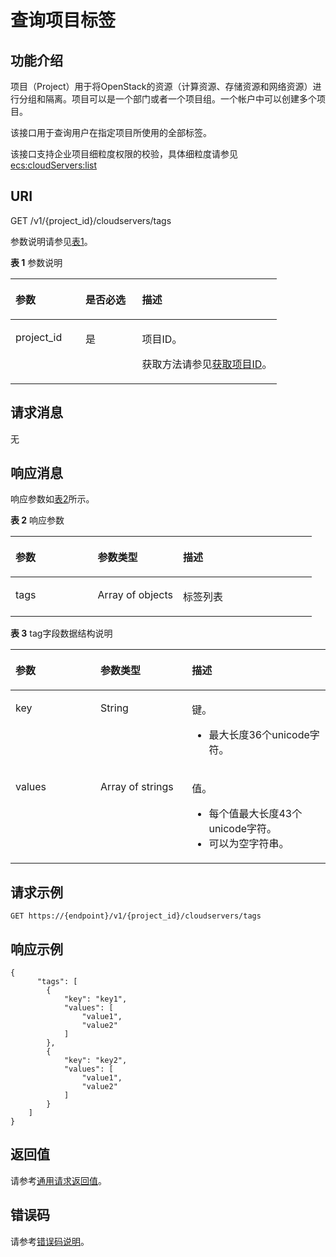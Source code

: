 # 查询项目标签<a name="ZH-CN_TOPIC_0167811966"></a>

## 功能介绍<a name="zh-cn_topic_0102606094_section192222559445"></a>

项目（Project）用于将OpenStack的资源（计算资源、存储资源和网络资源）进行分组和隔离。项目可以是一个部门或者一个项目组。一个帐户中可以创建多个项目。

该接口用于查询用户在指定项目所使用的全部标签。

该接口支持企业项目细粒度权限的校验，具体细粒度请参见  [ecs:cloudServers:list](标签管理（API授权）.md)

## URI<a name="zh-cn_topic_0102606094_section222245513448"></a>

GET /v1/\{project\_id\}/cloudservers/tags

参数说明请参见[表1](#zh-cn_topic_0102606094_table144382516421)。

**表 1**  参数说明

<a name="zh-cn_topic_0102606094_table144382516421"></a>
<table><thead align="left"><tr id="zh-cn_topic_0102606094_row134312517423"><th class="cellrowborder" valign="top" width="26.25%" id="mcps1.2.4.1.1"><p id="zh-cn_topic_0102606094_p7707213"><a name="zh-cn_topic_0102606094_p7707213"></a><a name="zh-cn_topic_0102606094_p7707213"></a>参数</p>
</th>
<th class="cellrowborder" valign="top" width="21.25%" id="mcps1.2.4.1.2"><p id="zh-cn_topic_0102606094_p20304554"><a name="zh-cn_topic_0102606094_p20304554"></a><a name="zh-cn_topic_0102606094_p20304554"></a>是否必选</p>
</th>
<th class="cellrowborder" valign="top" width="52.5%" id="mcps1.2.4.1.3"><p id="zh-cn_topic_0102606094_p34056167"><a name="zh-cn_topic_0102606094_p34056167"></a><a name="zh-cn_topic_0102606094_p34056167"></a>描述</p>
</th>
</tr>
</thead>
<tbody><tr id="zh-cn_topic_0102606094_row259142515428"><td class="cellrowborder" valign="top" width="26.25%" headers="mcps1.2.4.1.1 "><p id="zh-cn_topic_0102606094_p1859102519426"><a name="zh-cn_topic_0102606094_p1859102519426"></a><a name="zh-cn_topic_0102606094_p1859102519426"></a>project_id</p>
</td>
<td class="cellrowborder" valign="top" width="21.25%" headers="mcps1.2.4.1.2 "><p id="zh-cn_topic_0102606094_p135962520420"><a name="zh-cn_topic_0102606094_p135962520420"></a><a name="zh-cn_topic_0102606094_p135962520420"></a>是</p>
</td>
<td class="cellrowborder" valign="top" width="52.5%" headers="mcps1.2.4.1.3 "><p id="zh-cn_topic_0102606094_p37593705"><a name="zh-cn_topic_0102606094_p37593705"></a><a name="zh-cn_topic_0102606094_p37593705"></a>项目ID。</p>
<p id="zh-cn_topic_0102606094_p1180512217438"><a name="zh-cn_topic_0102606094_p1180512217438"></a><a name="zh-cn_topic_0102606094_p1180512217438"></a>获取方法请参见<a href="获取项目ID.md">获取项目ID</a>。</p>
</td>
</tr>
</tbody>
</table>

## 请求消息<a name="zh-cn_topic_0102606094_section625475584419"></a>

无

## 响应消息<a name="zh-cn_topic_0102606094_section1825415515447"></a>

响应参数如[表2](#zh-cn_topic_0102606094_table725495518449)所示。

**表 2**  响应参数

<a name="zh-cn_topic_0102606094_table725495518449"></a>
<table><thead align="left"><tr id="zh-cn_topic_0102606094_row3363185511442"><th class="cellrowborder" valign="top" width="27.272727272727277%" id="mcps1.2.4.1.1"><p id="zh-cn_topic_0102606094_p15806308"><a name="zh-cn_topic_0102606094_p15806308"></a><a name="zh-cn_topic_0102606094_p15806308"></a>参数</p>
</th>
<th class="cellrowborder" valign="top" width="28.282828282828287%" id="mcps1.2.4.1.2"><p id="zh-cn_topic_0102606094_p21995508"><a name="zh-cn_topic_0102606094_p21995508"></a><a name="zh-cn_topic_0102606094_p21995508"></a>参数类型</p>
</th>
<th class="cellrowborder" valign="top" width="44.44444444444445%" id="mcps1.2.4.1.3"><p id="zh-cn_topic_0102606094_p36805753"><a name="zh-cn_topic_0102606094_p36805753"></a><a name="zh-cn_topic_0102606094_p36805753"></a>描述</p>
</th>
</tr>
</thead>
<tbody><tr id="zh-cn_topic_0102606094_row4363105574411"><td class="cellrowborder" valign="top" width="27.272727272727277%" headers="mcps1.2.4.1.1 "><p id="zh-cn_topic_0102606094_p73639556446"><a name="zh-cn_topic_0102606094_p73639556446"></a><a name="zh-cn_topic_0102606094_p73639556446"></a>tags</p>
</td>
<td class="cellrowborder" valign="top" width="28.282828282828287%" headers="mcps1.2.4.1.2 "><p id="zh-cn_topic_0102606094_p103634552442"><a name="zh-cn_topic_0102606094_p103634552442"></a><a name="zh-cn_topic_0102606094_p103634552442"></a>Array of objects</p>
</td>
<td class="cellrowborder" valign="top" width="44.44444444444445%" headers="mcps1.2.4.1.3 "><p id="zh-cn_topic_0102606094_p53631955194415"><a name="zh-cn_topic_0102606094_p53631955194415"></a><a name="zh-cn_topic_0102606094_p53631955194415"></a>标签列表</p>
</td>
</tr>
</tbody>
</table>

**表 3**  tag字段数据结构说明

<a name="zh-cn_topic_0102606094_table207611141174713"></a>
<table><thead align="left"><tr id="zh-cn_topic_0102606094_row157616415478"><th class="cellrowborder" valign="top" width="27%" id="mcps1.2.4.1.1"><p id="zh-cn_topic_0102606094_p1990563433715"><a name="zh-cn_topic_0102606094_p1990563433715"></a><a name="zh-cn_topic_0102606094_p1990563433715"></a>参数</p>
</th>
<th class="cellrowborder" valign="top" width="28.999999999999996%" id="mcps1.2.4.1.2"><p id="zh-cn_topic_0102606094_p11905734183715"><a name="zh-cn_topic_0102606094_p11905734183715"></a><a name="zh-cn_topic_0102606094_p11905734183715"></a>参数类型</p>
</th>
<th class="cellrowborder" valign="top" width="44%" id="mcps1.2.4.1.3"><p id="zh-cn_topic_0102606094_p169051234153715"><a name="zh-cn_topic_0102606094_p169051234153715"></a><a name="zh-cn_topic_0102606094_p169051234153715"></a>描述</p>
</th>
</tr>
</thead>
<tbody><tr id="zh-cn_topic_0102606094_row1476124114474"><td class="cellrowborder" valign="top" width="27%" headers="mcps1.2.4.1.1 "><p id="zh-cn_topic_0102606094_p1048131744810"><a name="zh-cn_topic_0102606094_p1048131744810"></a><a name="zh-cn_topic_0102606094_p1048131744810"></a>key</p>
</td>
<td class="cellrowborder" valign="top" width="28.999999999999996%" headers="mcps1.2.4.1.2 "><p id="zh-cn_topic_0102606094_p5481171719487"><a name="zh-cn_topic_0102606094_p5481171719487"></a><a name="zh-cn_topic_0102606094_p5481171719487"></a>String</p>
</td>
<td class="cellrowborder" valign="top" width="44%" headers="mcps1.2.4.1.3 "><p id="zh-cn_topic_0102606094_p6894311152216"><a name="zh-cn_topic_0102606094_p6894311152216"></a><a name="zh-cn_topic_0102606094_p6894311152216"></a>键。</p>
<a name="zh-cn_topic_0102606094_ul16669204222215"></a><a name="zh-cn_topic_0102606094_ul16669204222215"></a><ul id="zh-cn_topic_0102606094_ul16669204222215"><li>最大长度36个unicode字符。</li></ul>
</td>
</tr>
<tr id="zh-cn_topic_0102606094_row4761184174717"><td class="cellrowborder" valign="top" width="27%" headers="mcps1.2.4.1.1 "><p id="zh-cn_topic_0102606094_p048151716488"><a name="zh-cn_topic_0102606094_p048151716488"></a><a name="zh-cn_topic_0102606094_p048151716488"></a>values</p>
</td>
<td class="cellrowborder" valign="top" width="28.999999999999996%" headers="mcps1.2.4.1.2 "><p id="zh-cn_topic_0102606094_p1156632102520"><a name="zh-cn_topic_0102606094_p1156632102520"></a><a name="zh-cn_topic_0102606094_p1156632102520"></a>Array of strings</p>
</td>
<td class="cellrowborder" valign="top" width="44%" headers="mcps1.2.4.1.3 "><p id="zh-cn_topic_0102606094_p1662531514220"><a name="zh-cn_topic_0102606094_p1662531514220"></a><a name="zh-cn_topic_0102606094_p1662531514220"></a>值。</p>
<a name="zh-cn_topic_0102606094_ul18894121619234"></a><a name="zh-cn_topic_0102606094_ul18894121619234"></a><ul id="zh-cn_topic_0102606094_ul18894121619234"><li>每个值最大长度43个unicode字符。</li><li>可以为空字符串。</li></ul>
</td>
</tr>
</tbody>
</table>

## 请求示例<a name="zh-cn_topic_0102606094_section73711311115217"></a>

```
GET https://{endpoint}/v1/{project_id}/cloudservers/tags
```

## 响应示例<a name="section1828712235221"></a>

```
{
      "tags": [
        {
            "key": "key1",
            "values": [
                "value1",
                "value2"
            ]
        },
        {
            "key": "key2",
            "values": [
                "value1",
                "value2"
            ]
        }
    ]
}
```

## 返回值<a name="zh-cn_topic_0102606094_zh-cn_topic_0092803065_zh-cn_topic_0020212692_section22960139"></a>

请参考[通用请求返回值](通用请求返回值.md)。

## 错误码<a name="zh-cn_topic_0102606094_zh-cn_topic_0092803065_zh-cn_topic_0067161469_zh-cn_topic_0057973179_section23611955"></a>

请参考[错误码说明](错误码说明.md)。

